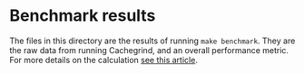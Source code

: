 # Benchmark results

The files in this directory are the results of running `make benchmark`.
They are the raw data from running Cachegrind, and an overall performance metric.
For more details on the calculation [see this article](https://pythonspeed.com/articles/consistent-benchmarking-in-ci/).
